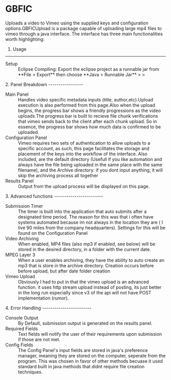 GBFIC
=====

Uploads a video to Vimeo using the supplied keys and configuration options.GBFICUpload is a package capable of uploading large mp4 files to vimeo through a java interface. The interface has three main functionalities worth highlighting:
1. Usage
----------------
<dl>
   <dt>Setup</dt>
   <dd>Eclipse Compiling: Export the eclipse project as a runnable jar from **File > Export** then choose **Java > Runnable Jar** > ></dd>
</dl>
2. Panel Breakdown
-----------------
<dl>
  <dt>Main Panel</dt>
    <dd>Handles video specific metadata inputs (title, author,etc).Upload execution is also performed from this page.Also when the upload begins, the progress bar shows a friendly progressions as the video uploads.The progress bar is built to recieve file chunk verifications that vimeo sends back to the client after each chunk upload. So in essence, the progress bar shows how much data is confirmed to be uploaded.</dd>
<dt>Configuration Panel</dt>
    <dd>Vimeo requires two sets of authentication to allow uploads to a specific account, as such, this page facilitates the storage and placement of the keys into the workflow of the interface. Also included, are the default directory (Usefull if you like automation and always have the file being uploaded in the same place with the same filename), and the Archive directory: if you dont input anything, it will skip the archiving process all together</dd>
  <dt>Results Panel</dt>
    <dd>Output from the upload process will be displayed on this page. </dd>
      
</dl>
3. Advanced functions
------------------------
<dl>
   <dt>Submission Timer</dt> 
   <dd>The timer is built into the application that auto submits after a designated time period. The reason for this was that i often have systems automated because im not always in the location they are ( I live 90 miles from the company headquarters). Settings for this will be found on the Configuration Panel</dd>

   <dt>Video Archiving</dt>
  <dd>When enabled, MP4 files (also mp3 if enabled, see below) will be stored in the desired directory, in a folder with the current date.</dd> 

   <dt>MPEG Layer 3</dt> 
   <dd>When a user enables archiving, they have the ability to auto create an mp3 that is store in the archive directory. Creation occurs before before upload, but after date folder creation</dd>

   <dt>Vimeo Upload</dt> 
   <dd>Obviously I had to put in that the vimeo upload is an advanced function. it uses http stream upload instead of posting, its just better in the long run especially since v3 of the api will not have POST implementation (rumor).</dd>
</dl>
4. Error Handling
------------------------
<dl>
   <dt>Console Output</dt> 
   <dd>By Default, submission output is generated on the results panel.</dd>
   
   <dt>Required Fields</dt>
   <dd>Text fields will notify the user of their requirements upon submission if those are not met.</dd>
   
   <dt>Config Fields</dt>
   <dd>The Config Panel's input fields are stored in java's preference manager, meaning they are stored on the computer, seperate from the program. This was chosen in favor of other methods becuase it used standard built in java methods that didnt require file creation techniques.</dd>
</dl>
